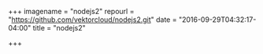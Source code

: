 +++
imagename = "nodejs2"
repourl = "https://github.com/vektorcloud/nodejs2.git"
date = "2016-09-29T04:32:17-04:00"
title = "nodejs2"

+++

